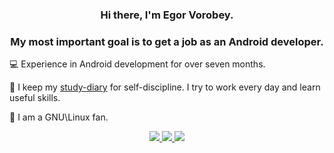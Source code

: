 <h3 align="center">Hi there, I'm Egor Vorobey.</h3>
<h3 align="center">My most important goal is to get a job as an Android developer.</h3>

<p align="left"> 
	💻 Experience in Android development for over seven months.
</p>

<p align="left"> 
	📓 I keep my <a href="https://t.me/androidevlog">study-diary</a> for self-discipline. I try to work every day and learn useful skills.
</p>

<p align="left"> 
	🐧 I am a GNU\Linux fan.
</p>

<p align="center"> 
	<a href="https://www.linkedin.com/in/egor-vorobey-938a41236/">
		<img src="https://img.shields.io/badge/linkedin-%230077B5.svg?&style=for-the-badge&logo=linkedin&logoColor=white" />
	</a>
	<a href="https://t.me/alphanication/">
		<img src="https://img.shields.io/badge/Telegram-2CA5E0?style=for-the-badge&logo=telegram&logoColor=white" />
	</a>
	<a href="mailto:alphanication.usa@gmail.com">
		<img src="https://img.shields.io/badge/Gmail-D14836?style=for-the-badge&logo=gmail&logoColor=white" />
	</a>
</p>
